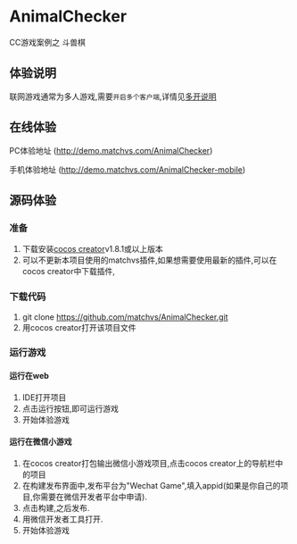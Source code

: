 # AnimalChecker
CC游戏案例之 斗兽棋

## 体验说明

联网游戏通常为多人游戏,需要`开启多个客户端`,详情见[多开说明](http://www.matchvs.com/service?page=MultipleIdentities)

## 在线体验
PC体验地址 (http://demo.matchvs.com/AnimalChecker)

手机体验地址 (http://demo.matchvs.com/AnimalChecker-mobile)
## 源码体验
### 准备

1. 下载安装[cocos creator](http://www.cocos.com/download)v1.8.1或以上版本
2. 可以不更新本项目使用的matchvs插件,如果想需要使用最新的插件,可以在cocos creator中下载插件,


### 下载代码

1. git clone https://github.com/matchvs/AnimalChecker.git
2. 用cocos creator打开该项目文件

### 运行游戏

####  运行在web

1. IDE打开项目
2. 点击运行按钮,即可运行游戏
3. 开始体验游戏

####  运行在微信小游戏

1. 在cocos creator打包输出微信小游戏项目,点击cocos creator上的导航栏中的项目
2. 在构建发布界面中,发布平台为"Wechat Game",填入appid(如果是你自己的项目,你需要在微信开发者平台中申请).
3. 点击构建,之后发布.
4. 用微信开发者工具打开.
5. 开始体验游戏 
